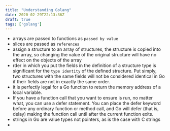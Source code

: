 ```yaml
---
title: "Understanding Golang"
date: 2020-02-29T22:13:36Z
draft: true
tags: ['golang']
---
```

<!--- Below style are also defined in static/css/my.css file.
They are repeatedly defined here so that pandoc can generate
the final HTML with all necessary css styles.
--->
<style>
.hl {color: #f155f1;}
.hlb {color: #f155f1; font-weight: bold;}
.hlbr {color:#e90001; font-weight: bold;}
/* <code> tag does not work in blogger. Use following class with span tag */
.code {color:#f20101; background: #f0f0f0; padding: 0.2em;    
</style>

* arrays are passed to functions as `passed by value`
* slices are passed as `references`
* assign a structure to an array of structures, the structure is copied into the array, so changing the value of the original structure will have no effect on the objects of the array
* rder in which you put the fields in the definition of a structure type is significant for the `type identity` of the defined structure. Put simply, two structures with the same fields will not be considered identical in Go if their fields are not in exactly the same order.
* it is perfectly legal for a Go function to return the memory address of a local variable.
* If you have a function call that you want to ensure is run, no matter what, you can use a defer statement. You can place the defer keyword before any ordinary function or method call, and Go will defer (that is, delay) making the function call until after the current function exits.
* strings in Go are value types not pointers, as is the case with C strings
* 